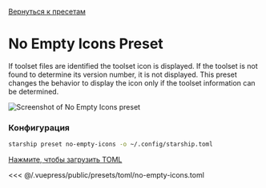 [Вернуться к пресетам](./README.md#no-empty-icons)

# No Empty Icons Preset

If toolset files are identified the toolset icon is displayed. If the toolset is not found to determine its version number, it is not displayed. This preset changes the behavior to display the icon only if the toolset information can be determined.

![Screenshot of No Empty Icons preset](/presets/img/no-empty-icons.png)

### Конфигурация

```sh
starship preset no-empty-icons -o ~/.config/starship.toml
```

[Нажмите, чтобы загрузить TOML](/presets/toml/no-empty-icons.toml)

<<< @/.vuepress/public/presets/toml/no-empty-icons.toml
